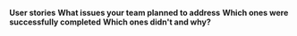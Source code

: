 **User stories**
**What issues your team planned to address**
**Which ones were successfully completed**
**Which ones didn't and why?**
